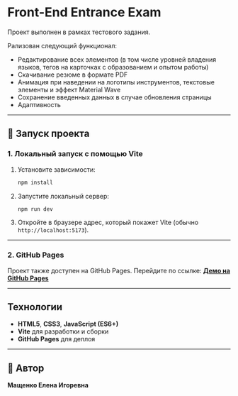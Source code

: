 # **Front-End Entrance Exam**
Проект выполнен в рамках тестового задания.

Рализован следующий функционал:
* Редактирование всех элементов (в том числе уровней владения языков, тегов на карточках с образованием и опытом работы)
* Скачивание резюме в формате PDF
* Анимация при наведении на логотипы инструментов, текстовые элементы и эффект Material Wave 
* Сохранение введенных данных в случае обновления страницы
* Адаптивность


---
## **🚀 Запуск проекта**
### **1. Локальный запуск с помощью Vite**

1. Установите зависимости:

   ```bash
   npm install
   ```
2. Запустите локальный сервер:

   ```bash
   npm run dev
   ```
3. Откройте в браузере адрес, который покажет Vite (обычно `http://localhost:5173`).

---

### **2. GitHub Pages**
Проект также доступен на GitHub Pages.
Перейдите по ссылке:
[**Демо на GitHub Pages**](https://mashchenko314.github.io/front-end-entrance-exam/)


---
## **Технологии**
* **HTML5**, **CSS3**, **JavaScript (ES6+)**
* **Vite** для разработки и сборки
* **GitHub Pages** для деплоя

---
## **📝 Автор**
**Мащенко Елена Игоревна** 